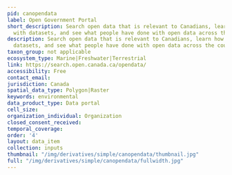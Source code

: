 ```yaml
---
pid: canopendata
label: Open Government Portal
short_description: Search open data that is relevant to Canadians, learn how to work
  with datasets, and see what people have done with open data across the country.
description: Search open data that is relevant to Canadians, learn how to work with
  datasets, and see what people have done with open data across the country.
taxon_group: not applicable
ecosystem_type: Marine|Freshwater|Terrestrial
link: https://search.open.canada.ca/opendata/
accessibility: Free
contact_email: 
jurisdiction: Canada
spatial_data_type: Polygon|Raster
keywords: environmental
data_product_type: Data portal
cell_size: 
organization_individual: Organization
closed_consent_received: 
temporal_coverage: 
order: '4'
layout: data_item
collection: inputs
thumbnail: "/img/derivatives/simple/canopendata/thumbnail.jpg"
full: "/img/derivatives/simple/canopendata/fullwidth.jpg"
---
```


